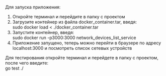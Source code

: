 Для запуска приложения:  
1. Откройте терминал и перейдите в папку с проектом  
2. Загрузите контейнер из файла docker_container.tar, введя:  
sudo docker load < ./docker_container.tar  
3. Запустите контейнер, введя:  
sudo docker run -p3000:3000 network_devices_list_service  
4. Приложение запущено, теперь можно перейти в браузере по адресу localhost:3000 и посмотреть список сетевых устройств  


Для тестирования откройте терминал и перейдете в папку с проектом, после чего введите:  
go test ./  
